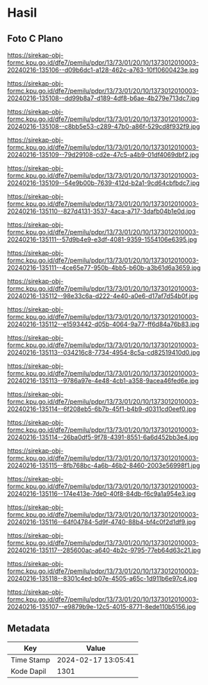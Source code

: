 # Hasil

## Foto C Plano

https://sirekap-obj-formc.kpu.go.id/dfe7/pemilu/pdpr/13/73/01/20/10/1373012010003-20240216-135106--d09b6dc1-a128-462c-a763-10f10600423e.jpg

https://sirekap-obj-formc.kpu.go.id/dfe7/pemilu/pdpr/13/73/01/20/10/1373012010003-20240216-135108--dd99b8a7-d189-4df8-b6ae-4b279e713dc7.jpg

https://sirekap-obj-formc.kpu.go.id/dfe7/pemilu/pdpr/13/73/01/20/10/1373012010003-20240216-135108--c8bb5e53-c289-47b0-a86f-529cd8f932f9.jpg

https://sirekap-obj-formc.kpu.go.id/dfe7/pemilu/pdpr/13/73/01/20/10/1373012010003-20240216-135109--79d29108-cd2e-47c5-a4b9-01df4069dbf2.jpg

https://sirekap-obj-formc.kpu.go.id/dfe7/pemilu/pdpr/13/73/01/20/10/1373012010003-20240216-135109--54e9b00b-7639-412d-b2a1-9cd64cbfbdc7.jpg

https://sirekap-obj-formc.kpu.go.id/dfe7/pemilu/pdpr/13/73/01/20/10/1373012010003-20240216-135110--827d4131-3537-4aca-a717-3dafb04b1e0d.jpg

https://sirekap-obj-formc.kpu.go.id/dfe7/pemilu/pdpr/13/73/01/20/10/1373012010003-20240216-135111--57d9b4e9-e3df-4081-9359-1554106e6395.jpg

https://sirekap-obj-formc.kpu.go.id/dfe7/pemilu/pdpr/13/73/01/20/10/1373012010003-20240216-135111--4ce65e77-950b-4bb5-b60b-a3b61d6a3659.jpg

https://sirekap-obj-formc.kpu.go.id/dfe7/pemilu/pdpr/13/73/01/20/10/1373012010003-20240216-135112--98e33c6a-d222-4e40-a0e6-d17af7d54b0f.jpg

https://sirekap-obj-formc.kpu.go.id/dfe7/pemilu/pdpr/13/73/01/20/10/1373012010003-20240216-135112--e1593442-d05b-4064-9a77-ff6d84a76b83.jpg

https://sirekap-obj-formc.kpu.go.id/dfe7/pemilu/pdpr/13/73/01/20/10/1373012010003-20240216-135113--034216c8-7734-4954-8c5a-cd82519410d0.jpg

https://sirekap-obj-formc.kpu.go.id/dfe7/pemilu/pdpr/13/73/01/20/10/1373012010003-20240216-135113--9786a97e-4e48-4cb1-a358-9acea46fed6e.jpg

https://sirekap-obj-formc.kpu.go.id/dfe7/pemilu/pdpr/13/73/01/20/10/1373012010003-20240216-135114--6f208eb5-6b7b-45f1-b4b9-d0311cd0eef0.jpg

https://sirekap-obj-formc.kpu.go.id/dfe7/pemilu/pdpr/13/73/01/20/10/1373012010003-20240216-135114--26ba0df5-9f78-4391-8551-6a6d452bb3e4.jpg

https://sirekap-obj-formc.kpu.go.id/dfe7/pemilu/pdpr/13/73/01/20/10/1373012010003-20240216-135115--8fb768bc-4a6b-46b2-8460-2003e56998f1.jpg

https://sirekap-obj-formc.kpu.go.id/dfe7/pemilu/pdpr/13/73/01/20/10/1373012010003-20240216-135116--174e413e-7de0-40f8-84db-f6c9a1a954e3.jpg

https://sirekap-obj-formc.kpu.go.id/dfe7/pemilu/pdpr/13/73/01/20/10/1373012010003-20240216-135116--64f04784-5d9f-4740-88b4-bf4c0f2d1df9.jpg

https://sirekap-obj-formc.kpu.go.id/dfe7/pemilu/pdpr/13/73/01/20/10/1373012010003-20240216-135117--285600ac-a640-4b2c-9795-77eb64d63c21.jpg

https://sirekap-obj-formc.kpu.go.id/dfe7/pemilu/pdpr/13/73/01/20/10/1373012010003-20240216-135118--8301c4ed-b07e-4505-a65c-1d911b6e97c4.jpg

https://sirekap-obj-formc.kpu.go.id/dfe7/pemilu/pdpr/13/73/01/20/10/1373012010003-20240216-135107--e9879b9e-12c5-4015-8771-8ede110b5156.jpg


## Metadata

| Key        | Value               |
| ---------- | ------------------- |
| Time Stamp | 2024-02-17 13:05:41 |
| Kode Dapil | 1301                |



